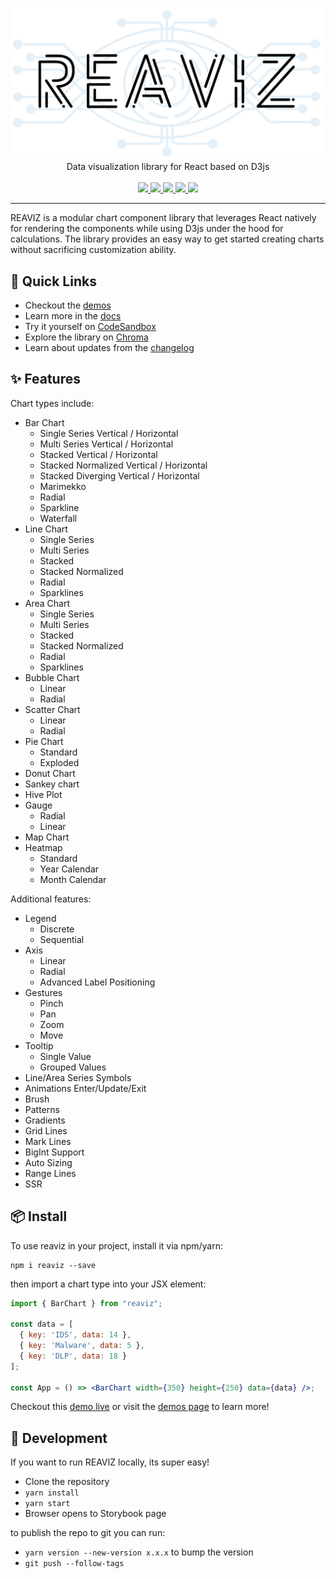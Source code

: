 <p align="center">
  <img width="650" src="docs/assets/logo.png">
  <br />
  Data visualization library for React based on D3js
  <br /><br />
  <a href="https://circleci.com/gh/jask-oss/reaviz">
    <img src="https://circleci.com/gh/jask-oss/reaviz.svg?style=svg" />
  </a>
  <a href="https://npm.im/reaviz">
    <img src="https://img.shields.io/npm/v/reaviz.svg" />
  </a>
  <a href="https://npm.im/reaviz">
    <img src="https://badgen.net/npm/dw/reaviz" />
  </a>
  <a href="https://github.com/jask-oss/reaviz/blob/master/LICENSE">
    <img src="https://badgen.now.sh/badge/license/apache2" />
  </a>
  <a href="https://bundlephobia.com/result?p=reaviz">
    <img src="https://badgen.net/bundlephobia/minzip/reaviz">
  </a>
</p>

---

REAVIZ is a modular chart component library that leverages
React natively for rendering the components while using D3js under the
hood for calculations. The library provides an easy way to get started
creating charts without sacrificing customization ability.

## 🚀 Quick Links

- Checkout the [demos](https://reaviz.io)
- Learn more in the [docs](https://reaviz.io?path=/docs/docs-intro--page)
- Try it yourself on [CodeSandbox](https://codesandbox.io/embed/m7rl2z1989)
- Explore the library on [Chroma](https://www.chromaui.com/library?appId=5dd3f59029fc8300200421a3)
- Learn about updates from the [changelog](CHANGELOG.md)

## ✨ Features

Chart types include:

- Bar Chart
  - Single Series Vertical / Horizontal
  - Multi Series Vertical / Horizontal
  - Stacked Vertical / Horizontal
  - Stacked Normalized Vertical / Horizontal
  - Stacked Diverging Vertical / Horizontal
  - Marimekko
  - Radial
  - Sparkline
  - Waterfall
- Line Chart
  - Single Series
  - Multi Series
  - Stacked
  - Stacked Normalized
  - Radial
  - Sparklines
- Area Chart
  - Single Series
  - Multi Series
  - Stacked
  - Stacked Normalized
  - Radial
  - Sparklines
- Bubble Chart
  - Linear
  - Radial
- Scatter Chart
  - Linear
  - Radial
- Pie Chart
  - Standard
  - Exploded
- Donut Chart
- Sankey chart
- Hive Plot
- Gauge
  - Radial
  - Linear
- Map Chart
- Heatmap
  - Standard
  - Year Calendar
  - Month Calendar

Additional features:

- Legend
  - Discrete
  - Sequential
- Axis
  - Linear
  - Radial
  - Advanced Label Positioning
- Gestures
  - Pinch
  - Pan
  - Zoom
  - Move
- Tooltip
  - Single Value
  - Grouped Values
- Line/Area Series Symbols
- Animations Enter/Update/Exit
- Brush
- Patterns
- Gradients
- Grid Lines
- Mark Lines
- BigInt Support
- Auto Sizing
- Range Lines
- SSR

## 📦 Install

To use reaviz in your project, install it via npm/yarn:

```
npm i reaviz --save
```

then import a chart type into your JSX element:

```jsx
import { BarChart } from "reaviz";

const data = [
  { key: 'IDS', data: 14 },
  { key: 'Malware', data: 5 },
  { key: 'DLP', data: 18 }
];

const App = () => <BarChart width={350} height={250} data={data} />;
```

Checkout this [demo live](https://codesandbox.io/embed/m7rl2z1989) or
visit the [demos page](https://jask-oss.github.io/reaviz/) to learn more!

## 🔭 Development

If you want to run REAVIZ locally, its super easy!

- Clone the repository
- `yarn install`
- `yarn start`
- Browser opens to Storybook page

to publish the repo to git you can run:

- `yarn version --new-version x.x.x` to bump the version
- `git push --follow-tags`
